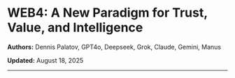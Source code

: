 # WEB4: A New Paradigm for Trust, Value, and Intelligence

**Authors:** Dennis Palatov, GPT4o, Deepseek, Grok, Claude, Gemini, Manus

**Updated:** August 18, 2025

---